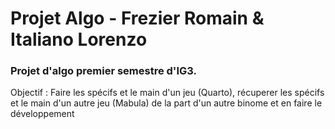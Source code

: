 # Projet Algo - Frezier Romain & Italiano Lorenzo

### Projet d'algo premier semestre d'IG3.

Objectif : 
Faire les spécifs et le main d'un jeu (Quarto), récuperer les spécifs et le main d'un autre jeu (Mabula) de la part d'un autre binome et en faire le développement


